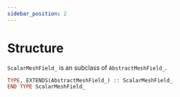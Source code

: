 ```yaml
---
sidebar_position: 2
---
```


# Structure

`ScalarMeshField_` is an subclass of `AbstractMeshField_`.

```fortran
TYPE, EXTENDS(AbstractMeshField_) :: ScalarMeshField_
END TYPE ScalarMeshField_
```
